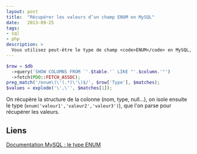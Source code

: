```yaml
---
layout: post
title:  "Récupérer les valeurs d’un champ ENUM en MySQL"
date:   2013-09-25
tags:
- sql
- php
description: >
  Vous utilisez peut-être le type de champ <code>ENUM</code> en MySQL, qui vous permet d'avoir une liste de valeurs prédéfinies. Voici comment récupérer la liste de ces valeurs prédéfinies dans un tableau en PHP :
---
```


```php
$row = $db
  ->query('SHOW COLUMNS FROM `'.$table.'` LIKE "'.$column.'"')
  ->fetch(PDO::FETCH_ASSOC);
preg_match('/enum\(\'(.*)\'\)$/', $row['Type'], $matches);
$values = explode('\',\'', $matches[1]);
```

On récupère la structure de la colonne (nom, type, null…), on isole ensuite le type (`enum('valeur1','valeur2','valeur3')`), que l'on parse pour récupérer les valeurs.

## Liens
[Documentation MySQL : le type ENUM](https://dev.mysql.com/doc/refman/5.0/en/enum.html)
